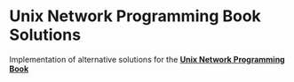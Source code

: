# Unix Network Programming Book Solutions

Implementation of alternative solutions for the [**Unix Network Programming Book**](http://www.unpbook.com)
